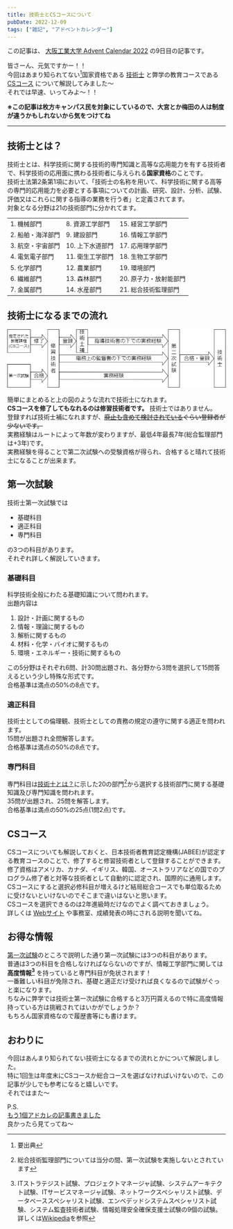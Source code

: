 ```yaml
---
title: 技術士とCSコースについて
pubDate: 2022-12-09
tags: ["雑記", "アドベントカレンダー"]
---
```


この記事は、
[大阪工業大学 Advent Calendar 2022](https://adventar.org/calendars/7957)
の9日目の記事です。  

皆さーん、元気ですかー！！  
今回はあまり知られてない[^1]国家資格である
[技術士](https://www.engineer.or.jp/contents/about_engineers.html)
と弊学の教育コースである
[CSコース](https://www.oit.ac.jp/is/gakubu/cs-course.html)
について解説してみました～  
それでは早速、いってみよ～！！  

**※この記事は枚方キャンパス民を対象にしているので、大宮とか梅田の人は制度が違うかもしれないから気をつけてね**

[^1]:要出典

---

## 技術士とは？

技術士とは、科学技術に関する技術的専門知識と高等な応用能力を有する技術者で、科学技術の応用面に携わる技術者に与えられる**国家資格**のことです。  
技術士法第2条第1項において、「技術士の名称を用いて、科学技術に関する高等の専門的応用能力を必要とする事項についての計画、研究、設計、分析、試験、評価又はこれらに関する指導の業務を行う者」と定義されてます。  
対象となる分野は21の技術部門に分かれてます。  

||||
|-|-|-|
|1. 機械部門|8. 資源工学部門|15. 経営工学部門|
|2. 船舶・海洋部門|9. 建設部門|16. 情報工学部門|
|3. 航空・宇宙部門|10. 上下水道部門|17. 応用理学部門|
|4. 電気電子部門|11. 衛生工学部門|18. 生物工学部門|
|5. 化学部門|12. 農業部門|19. 環境部門|
|6. 繊維部門|13. 森林部門|20. 原子力・放射能部門|
|7. 金属部門|14. 水産部門|21. 総合技術監理部門|

## 技術士になるまでの流れ

![技術士になるまでの流れ](https://raw.githubusercontent.com/yashikota/blog/master/data/img/pejp.drawio.png)

簡単にまとめると上の図のような流れで技術士になれます。  
**CSコースを修了してもなれるのは修習技術者です。** 技術士ではありません。  
登録すれば技術士補になれますが、~~[廃止も含めて検討されている](https://www.mext.go.jp/b_menu/shingi/gijyutu/gijyutu7/011/siryo/__icsFiles/afieldfile/2014/07/23/1349955_2.pdf)ぐらい登録者が少ないです。~~  
実務経験はルートによって年数が変わりますが、最低4年最長7年(総合監理部門は+3年)です。  
実務経験を得ることで第二次試験への受験資格が得られ、合格すると晴れて技術士になることが出来ます。  

## 第一次試験

技術士第一次試験では

- 基礎科目
- 適正科目
- 専門科目

の3つの科目があります。  
それぞれ詳しく解説していきます。  

### 基礎科目

科学技術全般にわたる基礎知識について問われます。  
出題内容は

1. 設計・計画に関するもの
2. 情報・理論に関するもの
3. 解析に関するもの
4. 材料・化学・バイオに関するもの
5. 環境・エネルギー・技術に関するもの

この5分野はそれぞれ6問、計30問出題され、各分野から3問を選択して15問答えるという少し特殊な形式です。  
合格基準は満点の50%の8点です。  

### 適正科目

技術士としての倫理観、技術士としての責務の規定の遵守に関する適正を問われます。  
15問が出題され全問解答します。  
合格基準は満点の50%の8点です。  

### 専門科目

専門科目は[技術士とは？](#技術士とは)に示した20の部門[^2]から選択する技術部門に関する基礎知識及び専門知識を問われます。  
35問が出題され、25問を解答します。  
合格基準は満点の50%の25点(1問2点)です。

[^2]:総合技術監理部門については当分の間、第一次試験を実施しないとされています  

## CSコース

CSコースについても解説しておくと、日本技術者教育認定機構(JABEE)が認定する教育コースのことで、修了すると修習技術者として登録することができます。  
修了資格はアメリカ、カナダ、イギリス、韓国、オーストラリアなどの国でのプログラム修了者と対等な技術者として自動的に認定され、国際的に通用します。  
CSコースにすると選択必修科目が増えるけど結局総合コースでも単位取るために受けないといけないのでそこまで違いはないと思います。  
CSコースを選択できるのは2年進級時だけなのでよく調べておきましょう。  
詳しくは
[Webサイト](https://www.oit.ac.jp/is/gakubu/cs-course.html)
や事務室、成績発表の時にされる説明を聞いてね。  

## お得な情報

[第一次試験](#第一次試験)のところで説明した通り第一次試験には3つの科目があります。  
普通は3つの科目を合格しなければならないのですが、情報工学部門に関しては**高度情報[^3]** を持っていると専門科目が免状されます！  
一番難しい科目が免除され、基礎と適正だけ受ければ良くなるので試験がぐっと楽になります。  
ちなみに弊学では技術士第一次試験に合格すると3万円貰えるので特に高度情報持っている方は挑戦されてはいかがでしょうか？  
もちろん国家資格なので履歴書等にも書けます。  

[^3]:ITストラテジスト試験、プロジェクトマネージャ試験、システムアーキテクト試験、ITサービスマネージャ試験、ネットワークスペシャリスト試験、データベーススペシャリスト試験、エンベデッドシステムスペシャリスト試験、システム監査技術者試験、情報処理安全確保支援士試験の9個の試験。詳しくは[Wikipedia](https://ja.wikipedia.org/wiki/%E9%AB%98%E5%BA%A6%E6%83%85%E5%A0%B1%E5%87%A6%E7%90%86%E6%8A%80%E8%A1%93%E8%80%85%E8%A9%A6%E9%A8%93)を参照  

## おわりに

今回はあんまり知られてない技術士になるまでの流れとかについて解説しました。  
特に1回生は年度末にCSコースか総合コースを選ばなければいけないので、この記事が少しでも参考になると嬉しいです。  
それではまた～  

P.S.  
[もう1個アドカレの記事書きました](https://yashikota.com/blog/2022)  
良かったら見てってね～  
